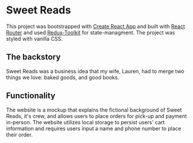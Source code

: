 # Sweet Reads

This project was bootstrapped with [Create React App](https://github.com/facebook/create-react-app) and built with [React Router](https://reactrouter.com/) and used [Redux-Toolkit](https://redux-toolkit.js.org/) for state-managment.  The project was styled with vanilla CSS.


## The backstory

Sweet Reads was a business idea that my wife, Lauren, had to merge two things we love: baked goods, and good books.  

## Functionality

The website is a mockup that explains the fictional background of Sweet Reads, it's crew, and allows users to place orders for pick-up and payment in-person.  The website utilizes local storage to persist users' cart information and requires users input a name and phone number to place their order.

